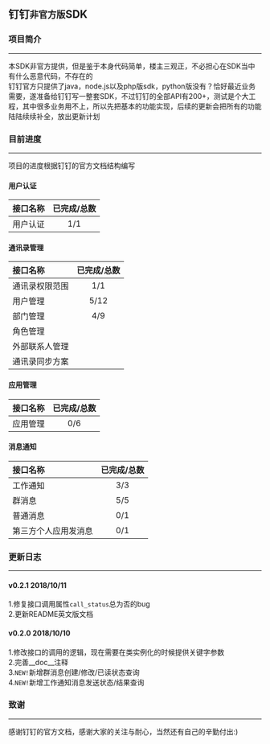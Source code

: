 ## 钉钉`非官方版`SDK

### 项目简介
--------------------  
本SDK非官方提供，但是鉴于本身代码简单，楼主三观正，不必担心在SDK当中有什么恶意代码，不存在的   
钉钉官方只提供了java，node.js以及php版sdk，python版没有？恰好最近业务需要，遂准备给钉钉写一整套SDK，不过钉钉的全部API有200+，测试是个大工程，其中很多业务用不上，所以先把基本的功能实现，后续的更新会把所有的功能陆陆续续补全，放出更新计划   
    
    
    
### 目前进度
--------------------  
项目的进度根据钉钉的官方文档结构编写

#### 用户认证

|接口名称|已完成/总数|  
|:---|:---:|  
|用户认证|1/1|  
    
    
#### 通讯录管理

|接口名称|已完成/总数|  
|:---|:---:|  
|通讯录权限范围|1/1|  
|用户管理|5/12|  
|部门管理|4/9|  
|角色管理||  
|外部联系人管理||  
|通讯录同步方案||  
    
    
#### 应用管理

|接口名称|已完成/总数|  
|:---|:---:|  
|应用管理|0/6|  
    
    
#### 消息通知

|接口名称|已完成/总数|
|:---|:---:|
|工作通知|3/3|
|群消息|5/5|
|普通消息|0/1|
|第三方个人应用发消息|0/1|
    
    
    
### 更新日志
--------------------  

#### v0.2.1 2018/10/11
1.修复接口调用属性`call_status`总为否的bug    
2.更新README英文版文档   

#### v0.2.0 2018/10/10
1.修改接口的调用的逻辑，现在需要在类实例化的时候提供关键字参数    
2.完善__doc__注释   
3.`NEW!`新增群消息创建/修改/已读状态查询    
4.`NEW!`新增工作通知消息发送状态/结果查询    



### 致谢
--------------------     
感谢钉钉的官方文档，感谢大家的关注与耐心，当然还有自己的辛勤付出:)  
